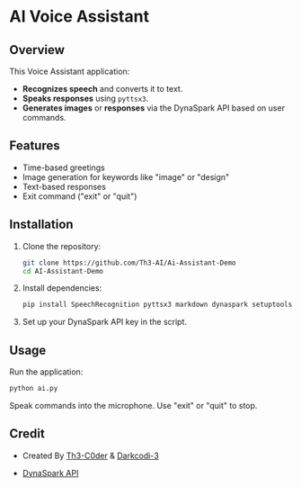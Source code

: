 # AI Voice Assistant

## Overview

This Voice Assistant application:
- **Recognizes speech** and converts it to text.
- **Speaks responses** using `pyttsx3`.
- **Generates images** or **responses** via the DynaSpark API based on user commands.

## Features

- Time-based greetings
- Image generation for keywords like "image" or "design"
- Text-based responses
- Exit command ("exit" or "quit")

## Installation

1. Clone the repository:
   ```bash
   git clone https://github.com/Th3-AI/Ai-Assistant-Demo
   cd AI-Assistant-Demo
   ```
2. Install dependencies:
   ```bash
   pip install SpeechRecognition pyttsx3 markdown dynaspark setuptools pyaudio
   ```
3. Set up your DynaSpark API key in the script.

## Usage

Run the application:
```bash
python ai.py
```
Speak commands into the microphone. Use "exit" or "quit" to stop.

## Credit

- Created By [Th3-C0der](https://GitHub.com/Th3-C0der) & [Darkcodi-3](https://GitHub.com/Darkcodi-3)

- [DynaSpark API](https://GitHub.com/Th3-AI/DynaSpark)
